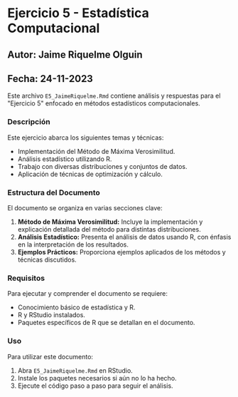 
# Ejercicio 5 - Estadística Computacional

## Autor: Jaime Riquelme Olguin

## Fecha: 24-11-2023

Este archivo `E5_JaimeRiquelme.Rmd` contiene análisis y respuestas para el "Ejercicio 5" enfocado en métodos estadísticos computacionales.

### Descripción

Este ejercicio abarca los siguientes temas y técnicas:

- Implementación del Método de Máxima Verosimilitud.
- Análisis estadístico utilizando R.
- Trabajo con diversas distribuciones y conjuntos de datos.
- Aplicación de técnicas de optimización y cálculo.

### Estructura del Documento

El documento se organiza en varias secciones clave:

1. **Método de Máxima Verosimilitud:** Incluye la implementación y explicación detallada del método para distintas distribuciones.
2. **Análisis Estadístico:** Presenta el análisis de datos usando R, con énfasis en la interpretación de los resultados.
3. **Ejemplos Prácticos:** Proporciona ejemplos aplicados de los métodos y técnicas discutidos.

### Requisitos

Para ejecutar y comprender el documento se requiere:

- Conocimiento básico de estadística y R.
- R y RStudio instalados.
- Paquetes específicos de R que se detallan en el documento.

### Uso

Para utilizar este documento:

1. Abra `E5_JaimeRiquelme.Rmd` en RStudio.
2. Instale los paquetes necesarios si aún no lo ha hecho.
3. Ejecute el código paso a paso para seguir el análisis.
